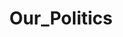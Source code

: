 ---
title: Our_Politics
crosslinks:
- WayOfTheBern
- Conservative
- pics
- Futurology
- DrainTheSwamp
- conspiracy
- HillaryForPrison
- MyNewsGuru
- Sorosforprison
- The_Donald
---